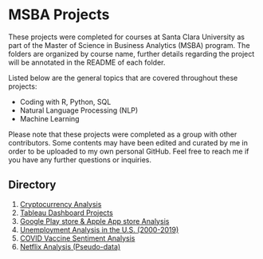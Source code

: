 # MSBA Projects

These projects were completed for courses at Santa Clara University as part of the Master of Science in Business Analytics (MSBA) program. The folders are organized by course name, further details regarding the project will be annotated in the README of each folder.

Listed below are the general topics that are covered throughout these projects:
* Coding with R, Python, SQL 
* Natural Language Processing (NLP) 
* Machine Learning 

Please note that these projects were completed as a group with other contributors. Some contents may have been edited and curated by me in order to be uploaded to my own personal GitHub. Feel free to reach me if you have any further questions or inquiries.

## Directory  
1. [Cryptocurrency Analysis](https://github.com/yuanlaura/MSBA-projects/tree/main/Analytics-for-Finance)
2. [Tableau Dashboard Projects](https://github.com/yuanlaura/MSBA-projects/tree/main/Dashboards)
3. [Google Play store & Apple App store Analysis](https://github.com/yuanlaura/MSBA-projects/tree/main/Data-Analytics-with-Python)
4. [Unemployment Analysis in the U.S. (2000-2019)](https://github.com/yuanlaura/MSBA-projects/tree/main/Econometrics-with-R)
5. [COVID Vaccine Sentiment Analysis](https://github.com/yuanlaura/MSBA-projects/tree/main/Natural-Language-Processing)
6. [Netflix Analysis (Pseudo-data)](https://github.com/yuanlaura/MSBA-projects/tree/main/SQL)
